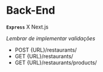 # **Back-End**

**`Express`** X Next.js

_Lembrar de implementar validações_

- POST {URL}/restaurants/
- GET {URL}/restaurants/
- GET {URL}/restaurants/products/
